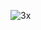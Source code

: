 ![3x](https://user-images.githubusercontent.com/8780295/154293744-6cf2160e-b670-456b-bef7-1a95f0cc538c.gif)
